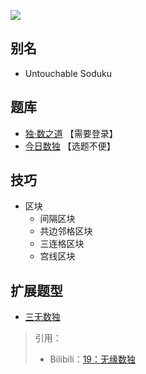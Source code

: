 ![](https://cn.sudoku.today/pic/nontouch/12591_215702.png)

## 别名
- Untouchable Soduku

## 题库
- [独·数之道](http://www.sudokufans.org.cn/lx/game.index.php?type=wy) 【需要登录】
- [今日数独](https://cn.sudoku.today/g-no-touch-sudoku/) 【选题不便】

## 技巧
- 区块
  - 间隔区块
  - 共边邻格区块
  - 三连格区块
  - 宫线区块

## 扩展题型
- [三无数独](../三无数独.md)

> 引用：
> - Bilibili：[19：无缘数独](https://www.bilibili.com/read/cv10214761)